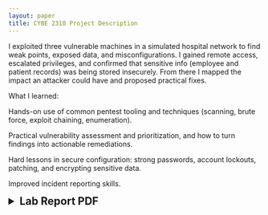 ```yaml
---
layout: paper
title: CYBE 2310 Project Description
---
```


I exploited three vulnerable machines in a simulated hospital network to find weak points, exposed data, and misconfigurations. I gained remote access, escalated privileges, and confirmed that sensitive info (employee and patient records) was being stored insecurely. From there I mapped the impact an attacker could have and proposed practical fixes.

What I learned:

Hands-on use of common pentest tooling and techniques (scanning, brute force, exploit chaining, enumeration).

Practical vulnerability assessment and prioritization, and how to turn findings into actionable remediations.

Hard lessons in secure configuration: strong passwords, account lockouts, patching, and encrypting sensitive data.

Improved incident reporting skills.

<details>
    <summary style="font-size:1.5em; font-weight:bold;">Lab Report PDF</summary>
    <div style="overflow: auto; -webkit-overflow-scrolling: touch; height: 800px;">
        <iframe src="{{ '/assets/231Project/231.pdf' | relative_url }}" 
            width="100%" height="800px">
            This browser does not support PDFs. Please download the PDF to view it: 
            <a href="{{ ''/assets/231Project/231.pdf' | relative_url }}">Download PDF</a>.
        </iframe>
    </div>
</details>

    
